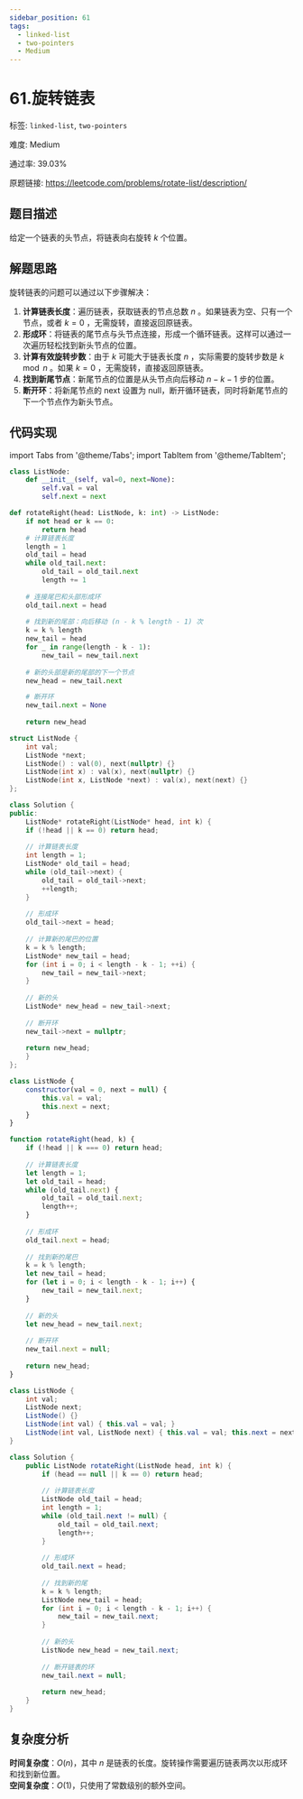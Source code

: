 ```yaml
---
sidebar_position: 61
tags:
  - linked-list
  - two-pointers
  - Medium
---
```


# 61.旋转链表

标签: `linked-list`, `two-pointers`

难度: Medium

通过率: 39.03%

原题链接: https://leetcode.com/problems/rotate-list/description/

## 题目描述
给定一个链表的头节点，将链表向右旋转 $k$ 个位置。

## 解题思路

旋转链表的问题可以通过以下步骤解决：
1.	**计算链表长度**：遍历链表，获取链表的节点总数  $n$ 。如果链表为空、只有一个节点，或者  $k = 0$ ，无需旋转，直接返回原链表。
2.	**形成环**：将链表的尾节点与头节点连接，形成一个循环链表。这样可以通过一次遍历轻松找到新头节点的位置。
3.	**计算有效旋转步数**：由于  $k$  可能大于链表长度  $n$ ，实际需要的旋转步数是  $k \mod n$ 。如果  $k = 0$ ，无需旋转，直接返回原链表。
4.	**找到新尾节点**：新尾节点的位置是从头节点向后移动  $n - k - 1$  步的位置。
5.	**断开环**：将新尾节点的 next 设置为 null，断开循环链表，同时将新尾节点的下一个节点作为新头节点。

## 代码实现
import Tabs from '@theme/Tabs';
import TabItem from '@theme/TabItem';

<Tabs>
<TabItem value="python" label="Python">

```python
class ListNode:
    def __init__(self, val=0, next=None):
        self.val = val
        self.next = next

def rotateRight(head: ListNode, k: int) -> ListNode: 
    if not head or k == 0: 
        return head
    # 计算链表长度
    length = 1
    old_tail = head
    while old_tail.next: 
        old_tail = old_tail.next
        length += 1
    
    # 连接尾巴和头部形成环
    old_tail.next = head 
    
    # 找到新的尾部：向后移动 (n - k % length - 1) 次
    k = k % length
    new_tail = head
    for _ in range(length - k - 1):
        new_tail = new_tail.next
    
    # 新的头部是新的尾部的下一个节点
    new_head = new_tail.next

    # 断开环
    new_tail.next = None
    
    return new_head
```

</TabItem>
<TabItem value="cpp" label="C++">

```cpp
struct ListNode {
    int val;
    ListNode *next;
    ListNode() : val(0), next(nullptr) {}
    ListNode(int x) : val(x), next(nullptr) {}
    ListNode(int x, ListNode *next) : val(x), next(next) {}
};

class Solution {
public:
    ListNode* rotateRight(ListNode* head, int k) {
    if (!head || k == 0) return head;
    
    // 计算链表长度
    int length = 1;
    ListNode* old_tail = head;
    while (old_tail->next) {
        old_tail = old_tail->next;
        ++length;
    }
    
    // 形成环
    old_tail->next = head;
    
    // 计算新的尾巴的位置
    k = k % length;
    ListNode* new_tail = head;
    for (int i = 0; i < length - k - 1; ++i) {
        new_tail = new_tail->next;
    }
    
    // 新的头
    ListNode* new_head = new_tail->next;
    
    // 断开环
    new_tail->next = nullptr;
    
    return new_head;
    }
};
```

</TabItem>
<TabItem value="javascript" label="JavaScript">

```javascript
class ListNode {
    constructor(val = 0, next = null) {
        this.val = val;
        this.next = next;
    }
}

function rotateRight(head, k) {
    if (!head || k === 0) return head;
    
    // 计算链表长度
    let length = 1;
    let old_tail = head;
    while (old_tail.next) {
        old_tail = old_tail.next;
        length++;
    }
    
    // 形成环
    old_tail.next = head;
    
    // 找到新的尾巴
    k = k % length;
    let new_tail = head;
    for (let i = 0; i < length - k - 1; i++) {
        new_tail = new_tail.next;
    }
    
    // 新的头
    let new_head = new_tail.next;
    
    // 断开环
    new_tail.next = null;
    
    return new_head;
}
```

</TabItem>
<TabItem value="java" label="Java">

```java
class ListNode {
    int val;
    ListNode next;
    ListNode() {}
    ListNode(int val) { this.val = val; }
    ListNode(int val, ListNode next) { this.val = val; this.next = next; }
}

class Solution {
    public ListNode rotateRight(ListNode head, int k) {
        if (head == null || k == 0) return head;
        
        // 计算链表长度
        ListNode old_tail = head;
        int length = 1;
        while (old_tail.next != null) {
            old_tail = old_tail.next;
            length++;
        }
        
        // 形成环
        old_tail.next = head;
        
        // 找到新的尾
        k = k % length;
        ListNode new_tail = head;
        for (int i = 0; i < length - k - 1; i++) {
            new_tail = new_tail.next;
        }
        
        // 新的头
        ListNode new_head = new_tail.next;
        
        // 断开链表的环
        new_tail.next = null;
        
        return new_head;
    }
}
```

</TabItem>
</Tabs>

## 复杂度分析
**时间复杂度**：$O(n)$，其中 $n$ 是链表的长度。旋转操作需要遍历链表两次以形成环和找到新位置。  
**空间复杂度**：$O(1)$，只使用了常数级别的额外空间。
